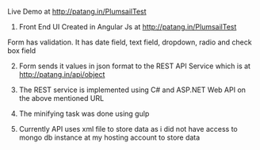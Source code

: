 Live Demo at http://patang.in/PlumsailTest

1. Front End UI Created in Angular Js at http://patang.in/PlumsailTest

Form has validation. It has date field, text field, dropdown, radio and check box field

2. Form sends it values in json format to the REST API Service which is at http://patang.in/api/object

3. The REST service is implemented using C# and ASP.NET Web API on the above mentioned URL

4. The minifying task was done using gulp

5. Currently API uses xml file to store data as i did not have access to mongo db instance at my hosting account to store data
